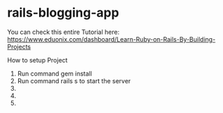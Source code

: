 # rails-blogging-app
You can check this entire Tutorial here: 
https://www.eduonix.com/dashboard/Learn-Ruby-on-Rails-By-Building-Projects


How to setup Project

1. Run command gem install
2. Run command rails s to start the server
3. 
4. 
5. 



